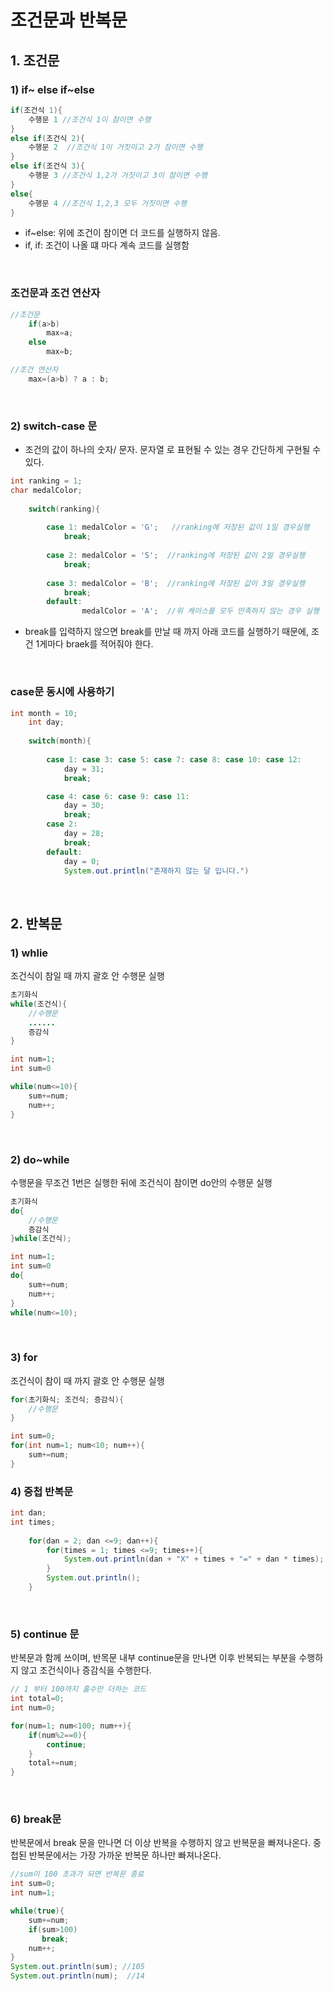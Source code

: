 # 조건문과 반복문

## 1. 조건문
### 1) if~ else if~else
```java
if(조건식 1){ 
    수행문 1 //조건식 1이 참이면 수행       
}
else if(조건식 2){
    수행문 2  //조건식 1이 거짓이고 2가 참이면 수행
}
else if(조건식 3){
    수행문 3 //조건식 1,2가 거짓이고 3이 참이면 수행
}
else{
    수행문 4 //조건식 1,2,3 모두 거짓이면 수행
}
```
* if~else: 위에 조건이 참이면 더 코드를 실행하지 않음.
* if, if: 조건이 나올  떄 마다 계속 코드를 실행함

<br>

### 조건문과 조건 연산자
```java	
//조건문
	if(a>b)
		max=a;
	else 
		max=b;

//조건 연산자
	max=(a>b) ? a : b;
 ```
<br>

### 2) switch-case 문
* 조건의 값이 하나의 숫자/ 문자. 문자열 로 표현될 수 있는 경우 간단하게 구현될 수 있다.
```java	
int ranking = 1;
char medalColor;
	
	switch(ranking){ 
		
		case 1: medalColor = 'G';   //ranking에 저장된 값이 1일 경우실행
			break;
		
		case 2: medalColor = 'S';  //ranking에 저장된 값이 2일 경우실행
			break;
			
		case 3: medalColor = 'B';  //ranking에 저장된 값이 3일 경우실행
			break;
		default:
			    medalColor = 'A';  //위 케이스를 모두 만족하지 않는 경우 실행
```
* break를 입력하지 않으면 break를 만날 때 까지 아래 코드를 실행하기 때문에, 조건 1게마다 braek를 적어줘야 한다.

<br>

### case문 동시에 사용하기
```java	
int month = 10;
	int day;
		
	switch(month){
		
		case 1: case 3: case 5: case 7: case 8: case 10: case 12:
			day = 31;
			break;

		case 4: case 6: case 9: case 11:
			day = 30;
			break;
		case 2: 
			day = 28;
			break;
		default:
			day = 0;
		    System.out.println("존재하지 않는 달 입니다.")
```

<br>

## 2. 반복문

### 1) whlie
조건식이 참일 때 까지 괄호 안 수행문 실행
```java
초기화식
while(조건식){
	//수행문
	......
	증감식
}
```
```java
int num=1;
int sum=0

while(num<=10){
	sum+=num;
	num++;
}
```

<br>

### 2) do~while
수행문을 무조건 1번은 실행한 뒤에 조건식이 참이면 do안의 수행문 실행
```java
초기화식 
do{
	//수행문
	증감식
}while(조건식);
```
```java
int num=1;
int sum=0
do{
	sum+=num;
	num++;
}
while(num<=10);
```
<br>

### 3) for
조건식이 참이 때 까지 괄호 안 수행문 실행

```java
for(초기화식; 조건식; 증감식){
	//수행문
}
```
```java
int sum=0;
for(int num=1; num<10; num++){
	sum+=num;
}
```

### 4) 중첩 반복문
```java
int dan;
int times;
		
	for(dan = 2; dan <=9; dan++){
		for(times = 1; times <=9; times++){
			System.out.println(dan + "X" + times + "=" + dan * times);
		}
		System.out.println();
	}
```
<br>

### 5) continue 문
반복문과 함께 쓰이며, 반목문 내부 continue문을 만나면 이후 반복되는 부분을 수행하지 않고 조건식이나 증감식을 수행한다.
```java
// 1 부터 100까지 홀수만 더하는 코드
int total=0;
int num=0;

for(num=1; num<100; num++){
	if(num%2==0){
		continue;
	}
	total+=num;
}
```
<br>

### 6) break문
반복문에서 break 문을 만나면 더 이상 반복을 수행하지 않고 반복문을 빠져나온다. 중첩된 반복문에서는 가장 가까운 반복문 하나만 빠져나온다.
```java
//sum이 100 초과가 되면 반복문 종료
int sum=0;
int num=1;

while(true){
	sum+=num;
	if(sum>100)
	   break;
	num++;   
}
System.out.println(sum); //105
System.out.println(num);  //14
```